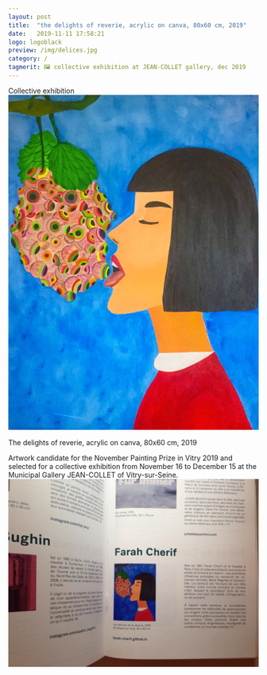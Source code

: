 ```yaml
---
layout: post
title:  "the delights of reverie, acrylic on canva, 80x60 cm, 2019"
date:   2019-11-11 17:58:21
logo: logoblack
preview: /img/delices.jpg
category: /
tagmerit: 🖼 collective exhibition at JEAN-COLLET gallery, dec 2019
---
```


Collective exhibition
![Picture 1](/img/delices.jpg) 


The delights of reverie, acrylic on canva, 80x60 cm, 2019

Artwork candidate for the November Painting Prize in Vitry 2019 and selected for a collective exhibition from November 16 to December 15 at the Municipal Gallery JEAN-COLLET of Vitry-sur-Seine.
![catalogue](/img/catalogue-vitry2019.jpg) 


